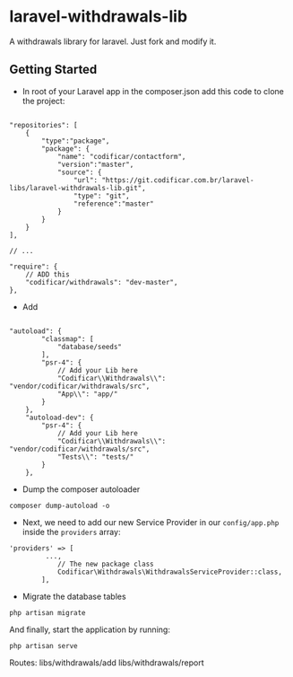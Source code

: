 # laravel-withdrawals-lib
A withdrawals library for laravel. Just fork and modify it.

## Getting Started


- In root of your Laravel app in the composer.json add this code to clone the project:

```

"repositories": [
    {
        "type":"package",
        "package": {
            "name": "codificar/contactform",
            "version":"master",
            "source": {
                "url": "https://git.codificar.com.br/laravel-libs/laravel-withdrawals-lib.git",
                "type": "git",
                "reference":"master"
            }
        }
    }
],

// ...

"require": {
    // ADD this
    "codificar/withdrawals": "dev-master",
},

```

- Add 
```

"autoload": {
        "classmap": [
            "database/seeds"
        ],
        "psr-4": {
            // Add your Lib here
            "Codificar\\Withdrawals\\": "vendor/codificar/withdrawals/src",
            "App\\": "app/"
        }
    },
    "autoload-dev": {
        "psr-4": {
            // Add your Lib here
            "Codificar\\Withdrawals\\": "vendor/codificar/withdrawals/src",
            "Tests\\": "tests/"
        }
    },
```
- Dump the composer autoloader

```
composer dump-autoload -o
```

- Next, we need to add our new Service Provider in our `config/app.php` inside the `providers` array:

```
'providers' => [
         ...,
            // The new package class
            Codificar\Withdrawals\WithdrawalsServiceProvider::class,
        ],
```
- Migrate the database tables

```
php artisan migrate
```

And finally, start the application by running:

```
php artisan serve
```

Routes:
libs/withdrawals/add
libs/withdrawals/report